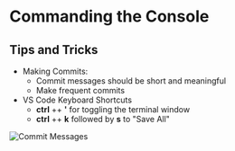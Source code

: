 # Commanding the Console

## Tips and Tricks

- Making Commits:
    - Commit messages should be short and meaningful
    - Make frequent commits
- VS Code Keyboard Shortcuts
    - **ctrl** ++ **'** for toggling the terminal window
    - **ctrl** ++ **k** followed by **s** to "Save All" 

![Commit Messages](https://imgs.xkcd.com/comics/git_commit.png)